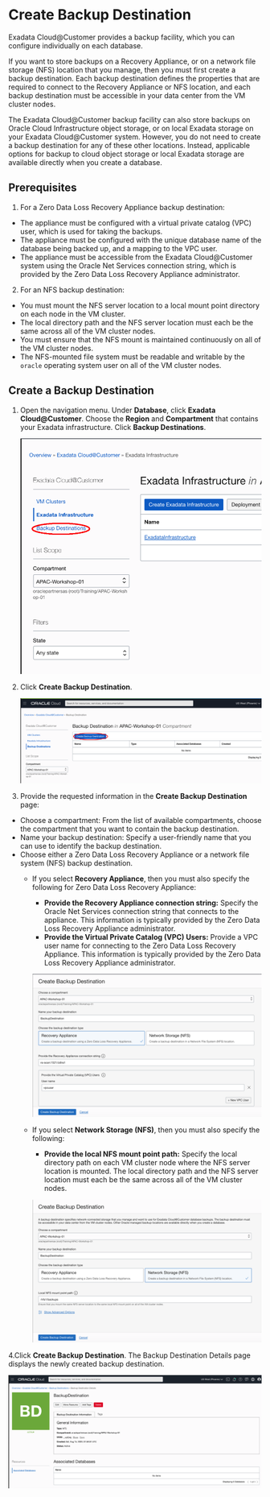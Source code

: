 # Create Backup Destination

Exadata Cloud@Customer provides a backup facility, which you can configure individually on each database. 

If you want to store backups on a Recovery Appliance, or on a network file storage (NFS) location that you manage, then you must first create a backup destination. Each backup destination defines the properties that are required to connect to the Recovery Appliance or NFS location, and each backup destination must be accessible in your data center from the VM cluster nodes.

The Exadata Cloud@Customer backup facility can also store backups on Oracle Cloud Infrastructure object storage, or on local Exadata storage on your Exadata Cloud@Customer system. However, you do not need to create a backup destination for any of these other locations. Instead, applicable options for backup to cloud object storage or local Exadata storage are available directly when you create a database.

## Prerequisites

1. For a Zero Data Loss Recovery Appliance backup destination:

- The appliance must be configured with a virtual private catalog (VPC) user, which is used for taking the backups.
- The appliance must be configured with the unique database name of the database being backed up, and a mapping to the VPC user.
- The appliance must be accessible from the Exadata Cloud@Customer system using the Oracle Net Services connection string, which is provided by the Zero Data Loss Recovery Appliance administrator.

2. For an NFS backup destination:

- You must mount the NFS server location to a local mount point directory on each node in the VM cluster.
- The local directory path and the NFS server location must each be the same across all of the VM cluster nodes.
- You must ensure that the NFS mount is maintained continuously on all of the VM cluster nodes.
- The NFS-mounted file system must be readable and writable by the `oracle` operating system user on all of the VM cluster nodes.

## Create a Backup Destination

1. Open the navigation menu. Under **Database**, click **Exadata Cloud@Customer**. Choose the **Region** and **Compartment** that contains your Exadata infrastructure. Click **Backup Destinations**.

   ![image-20200815154523644](images/image-20200815154523644.png)

2. Click **Create Backup Destination**.

   ![image-20200815154709140](images/image-20200815154709140.png)

3. Provide the requested information in the **Create Backup Destination** page:

- Choose a compartment: From the list of available compartments, choose the compartment that you want to contain the backup destination.
- Name your backup destination: Specify a user-friendly name that you can use to identify the backup destination. 
- Choose either a Zero Data Loss Recovery Appliance or a network file system (NFS) backup destination.
   - If you select **Recovery Appliance**, then you must also specify the following for Zero Data Loss Recovery Appliance:
      - **Provide the Recovery Appliance connection string:** Specify the Oracle Net Services connection string that connects to the appliance. This information is typically provided by the Zero Data Loss Recovery Appliance administrator.
      - **Provide the Virtual Private Catalog (VPC) Users:** Provide a VPC user name for connecting to the Zero Data Loss Recovery Appliance. This information is typically provided by the Zero Data Loss Recovery Appliance administrator.

      ![image-20200818101011975](images/image-20200818101011975.png)

   - If you select **Network Storage (NFS)**, then you must also specify the following:
      - **Provide the local NFS mount point path:** Specify the local directory path on each VM cluster node where the NFS server location is mounted. The local directory path and the NFS server location must each be the same across all of the VM cluster nodes. 

      ![image-20200815155822578](images/image-20200815155822578.png)


4.Click **Create Backup Destination**. The Backup Destination Details page displays the newly created backup destination.

![image-20200815160009501](images/image-20200815160009501.png)

